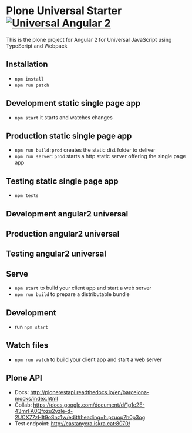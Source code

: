 # Plone Universal Starter [![Universal Angular 2](https://img.shields.io/badge/universal-angular2-brightgreen.svg?style=flat)](https://github.com/angular/universal)

This is the plone project for Angular 2 for Universal JavaScript using TypeScript and Webpack

## Installation

* `npm install`
* `npm run patch`

## Development static single page app

* `npm start` it starts and watches changes

## Production static single page app

* `npm run build:prod` creates the static dist folder to deliver
* `npm run server:prod` starts a http static server offering the single page app

## Testing static single page app

* `npm tests`

## Development angular2 universal

## Production angular2 universal

## Testing angular2 universal

## Serve

* `npm start` to build your client app and start a web server
* `npm run build` to prepare a distributable bundle

## Development
* run `npm start`

## Watch files
* `npm run watch` to build your client app and start a web server

## Plone API

* Docs: http://plonerestapi.readthedocs.io/en/barcelona-mocks/index.html
* Collab: https://docs.google.com/document/d/1g1e2E-43mrFA0Qfozu2vzle-d-2UCX77zHIt9oSnz1w/edit#heading=h.pzuop7h0p3og
* Test endpoint: http://castanyera.iskra.cat:8070/

